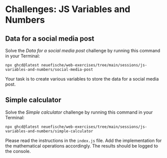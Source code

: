 # Challenges: JS Variables and Numbers

## Data for a social media post

Solve the _Data for a social media post_ challenge by running this command in your Terminal:

```
npx ghcd@latest neuefische/web-exercises/tree/main/sessions/js-variables-and-numbers/social-media-post
```

Your task is to create various variables to store the data for a social media post.

## Simple calculator

Solve the _Simple calculator_ challenge by running this command in your Terminal:

```
npx ghcd@latest neuefische/web-exercises/tree/main/sessions/js-variables-and-numbers/simple-calculator
```

Please read the instructions in the `index.js` file. Add the implementation for the mathematical
operations accordingly. The results should be logged to the console.

